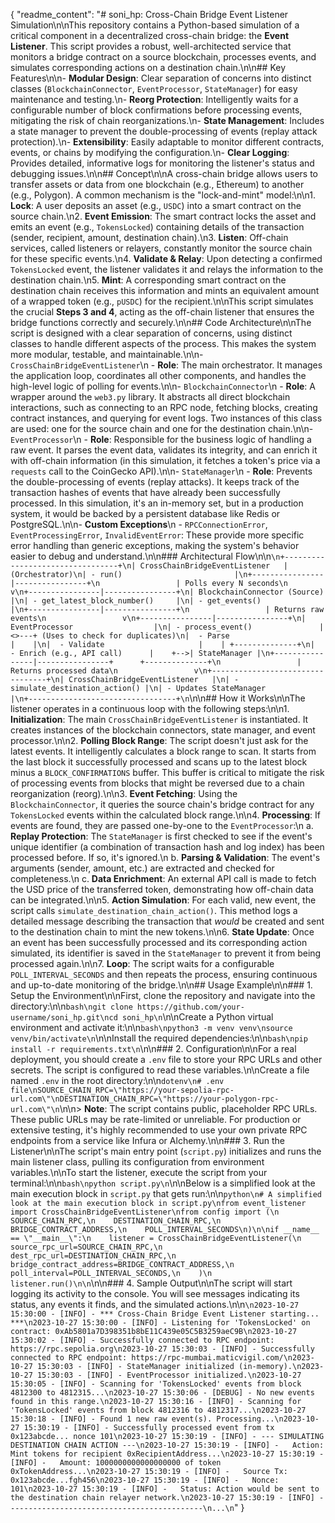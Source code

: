 {
  "readme_content": "# soni_hp: Cross-Chain Bridge Event Listener Simulation\n\nThis repository contains a Python-based simulation of a critical component in a decentralized cross-chain bridge: the **Event Listener**. This script provides a robust, well-architected service that monitors a bridge contract on a source blockchain, processes events, and simulates corresponding actions on a destination chain.\n\n## Key Features\n\n-   **Modular Design**: Clear separation of concerns into distinct classes (`BlockchainConnector`, `EventProcessor`, `StateManager`) for easy maintenance and testing.\n-   **Reorg Protection**: Intelligently waits for a configurable number of block confirmations before processing events, mitigating the risk of chain reorganizations.\n-   **State Management**: Includes a state manager to prevent the double-processing of events (replay attack protection).\n-   **Extensibility**: Easily adaptable to monitor different contracts, events, or chains by modifying the configuration.\n-   **Clear Logging**: Provides detailed, informative logs for monitoring the listener's status and debugging issues.\n\n## Concept\n\nA cross-chain bridge allows users to transfer assets or data from one blockchain (e.g., Ethereum) to another (e.g., Polygon). A common mechanism is the \"lock-and-mint\" model:\n\n1.  **Lock**: A user deposits an asset (e.g., `USDC`) into a smart contract on the source chain.\n2.  **Event Emission**: The smart contract locks the asset and emits an event (e.g., `TokensLocked`) containing details of the transaction (sender, recipient, amount, destination chain).\n3.  **Listen**: Off-chain services, called listeners or relayers, constantly monitor the source chain for these specific events.\n4.  **Validate & Relay**: Upon detecting a confirmed `TokensLocked` event, the listener validates it and relays the information to the destination chain.\n5.  **Mint**: A corresponding smart contract on the destination chain receives this information and mints an equivalent amount of a wrapped token (e.g., `pUSDC`) for the recipient.\n\nThis script simulates the crucial **Steps 3 and 4**, acting as the off-chain listener that ensures the bridge functions correctly and securely.\n\n## Code Architecture\n\nThe script is designed with a clear separation of concerns, using distinct classes to handle different aspects of the process. This makes the system more modular, testable, and maintainable.\n\n-   `CrossChainBridgeEventListener`\n    -   **Role**: The main orchestrator. It manages the application loop, coordinates all other components, and handles the high-level logic of polling for events.\n\n-   `BlockchainConnector`\n    -   **Role**: A wrapper around the `web3.py` library. It abstracts all direct blockchain interactions, such as connecting to an RPC node, fetching blocks, creating contract instances, and querying for event logs. Two instances of this class are used: one for the source chain and one for the destination chain.\n\n-   `EventProcessor`\n    -   **Role**: Responsible for the business logic of handling a raw event. It parses the event data, validates its integrity, and can enrich it with off-chain information (in this simulation, it fetches a token's price via a `requests` call to the CoinGecko API).\n\n-   `StateManager`\n    -   **Role**: Prevents the double-processing of events (replay attacks). It keeps track of the transaction hashes of events that have already been successfully processed. In this simulation, it's an in-memory set, but in a production system, it would be backed by a persistent database like Redis or PostgreSQL.\n\n-   **Custom Exceptions**\n    -   `RPCConnectionError`, `EventProcessingError`, `InvalidEventError`: These provide more specific error handling than generic exceptions, making the system's behavior easier to debug and understand.\n\n### Architectural Flow\n\n```\n+---------------------------------+\n| CrossChainBridgeEventListener   | (Orchestrator)\n| - run()                         |\n+----------------|----------------+\n                 | Polls every N seconds\n                 v\n+----------------|----------------+\n| BlockchainConnector (Source)    |\n| - get_latest_block_number()     |\n| - get_events()                  |\n+----------------|----------------+\n                 | Returns raw events\n                 v\n+----------------|----------------+\n| EventProcessor                  |\n| - process_event()               |<>---+ (Uses to check for duplicates)\n|  - Parse                        |    |\n|  - Validate                     |    | +--------------+\n|  - Enrich (e.g., API call)      |    +-->| StateManager |\n+----------------|----------------+      +--------------+\n                 | Returns processed data\n                 v\n+---------------------------------+\n| CrossChainBridgeEventListener   |\n| - simulate_destination_action() |\n| - Updates StateManager          |\n+---------------------------------+\n```\n\n## How it Works\n\nThe listener operates in a continuous loop with the following steps:\n\n1.  **Initialization**: The main `CrossChainBridgeEventListener` is instantiated. It creates instances of the blockchain connectors, state manager, and event processor.\n\n2.  **Polling Block Range**: The script doesn't just ask for the latest events. It intelligently calculates a block range to scan. It starts from the last block it successfully processed and scans up to the latest block minus a `BLOCK_CONFIRMATIONS` buffer. This buffer is critical to mitigate the risk of processing events from blocks that might be reversed due to a chain reorganization (reorg).\n\n3.  **Event Fetching**: Using the `BlockchainConnector`, it queries the source chain's bridge contract for any `TokensLocked` events within the calculated block range.\n\n4.  **Processing**: If events are found, they are passed one-by-one to the `EventProcessor`:\n    a.  **Replay Protection**: The `StateManager` is first checked to see if the event's unique identifier (a combination of transaction hash and log index) has been processed before. If so, it's ignored.\n    b.  **Parsing & Validation**: The event's arguments (sender, amount, etc.) are extracted and checked for completeness.\n    c.  **Data Enrichment**: An external API call is made to fetch the USD price of the transferred token, demonstrating how off-chain data can be integrated.\n\n5.  **Action Simulation**: For each valid, new event, the script calls `simulate_destination_chain_action()`. This method logs a detailed message describing the transaction that *would* be created and sent to the destination chain to mint the new tokens.\n\n6.  **State Update**: Once an event has been successfully processed and its corresponding action simulated, its identifier is saved in the `StateManager` to prevent it from being processed again.\n\n7.  **Loop**: The script waits for a configurable `POLL_INTERVAL_SECONDS` and then repeats the process, ensuring continuous and up-to-date monitoring of the bridge.\n\n## Usage Example\n\n### 1. Setup the Environment\n\nFirst, clone the repository and navigate into the directory:\n\n```bash\ngit clone https://github.com/your-username/soni_hp.git\ncd soni_hp\n```\n\nCreate a Python virtual environment and activate it:\n\n```bash\npython3 -m venv venv\nsource venv/bin/activate\n```\n\nInstall the required dependencies:\n\n```bash\npip install -r requirements.txt\n```\n\n### 2. Configuration\n\nFor a real deployment, you should create a `.env` file to store your RPC URLs and other secrets. The script is configured to read these variables.\n\nCreate a file named `.env` in the root directory:\n\n```dotenv\n# .env file\nSOURCE_CHAIN_RPC=\"https://your-sepolia-rpc-url.com\"\nDESTINATION_CHAIN_RPC=\"https://your-polygon-rpc-url.com\"\n```\n\n> **Note**: The script contains public, placeholder RPC URLs. These public URLs may be rate-limited or unreliable. For production or extensive testing, it's highly recommended to use your own private RPC endpoints from a service like Infura or Alchemy.\n\n### 3. Run the Listener\n\nThe script's main entry point (`script.py`) initializes and runs the main listener class, pulling its configuration from environment variables.\n\nTo start the listener, execute the script from your terminal:\n\n```bash\npython script.py\n```\n\nBelow is a simplified look at the main execution block in `script.py` that gets run:\n\n```python\n# A simplified look at the main execution block in script.py\nfrom event_listener import CrossChainBridgeEventListener\nfrom config import (\n    SOURCE_CHAIN_RPC,\n    DESTINATION_CHAIN_RPC,\n    BRIDGE_CONTRACT_ADDRESS,\n    POLL_INTERVAL_SECONDS\n)\n\nif __name__ == \"__main__\":\n    listener = CrossChainBridgeEventListener(\n        source_rpc_url=SOURCE_CHAIN_RPC,\n        dest_rpc_url=DESTINATION_CHAIN_RPC,\n        bridge_contract_address=BRIDGE_CONTRACT_ADDRESS,\n        poll_interval=POLL_INTERVAL_SECONDS,\n    )\n    listener.run()\n\n```\n\n### 4. Sample Output\n\nThe script will start logging its activity to the console. You will see messages indicating its status, any events it finds, and the simulated actions.\n\n```\n2023-10-27 15:30:00 - [INFO] - *** Cross-Chain Bridge Event Listener starting... ***\n2023-10-27 15:30:00 - [INFO] - Listening for 'TokensLocked' on contract: 0xAb5801a7D398351b8bE11C439e05C5B3259aeC9B\n2023-10-27 15:30:02 - [INFO] - Successfully connected to RPC endpoint: https://rpc.sepolia.org\n2023-10-27 15:30:03 - [INFO] - Successfully connected to RPC endpoint: https://rpc-mumbai.maticvigil.com/\n2023-10-27 15:30:03 - [INFO] - StateManager initialized (in-memory).\n2023-10-27 15:30:03 - [INFO] - EventProcessor initialized.\n2023-10-27 15:30:05 - [INFO] - Scanning for 'TokensLocked' events from block 4812300 to 4812315...\n2023-10-27 15:30:06 - [DEBUG] - No new events found in this range.\n2023-10-27 15:30:16 - [INFO] - Scanning for 'TokensLocked' events from block 4812316 to 4812317...\n2023-10-27 15:30:18 - [INFO] - Found 1 new raw event(s). Processing...\n2023-10-27 15:30:19 - [INFO] - Successfully processed event from tx 0x123abcde... nonce 101\n2023-10-27 15:30:19 - [INFO] - --- SIMULATING DESTINATION CHAIN ACTION ---\n2023-10-27 15:30:19 - [INFO] -   Action: Mint tokens for recipient 0xRecipientAddress...\n2023-10-27 15:30:19 - [INFO] -   Amount: 1000000000000000000 of token 0xTokenAddress...\n2023-10-27 15:30:19 - [INFO] -   Source Tx: 0x123abcde...fgh456\n2023-10-27 15:30:19 - [INFO] -   Nonce: 101\n2023-10-27 15:30:19 - [INFO] -   Status: Action would be sent to the destination chain relayer network.\n2023-10-27 15:30:19 - [INFO] - -------------------------------------------\n...\n```"
}